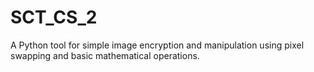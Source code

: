 # SCT_CS_2
A Python tool for simple image encryption and manipulation using pixel swapping and basic mathematical operations.
